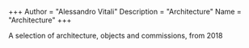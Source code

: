 +++
Author = "Alessandro Vitali"
Description = "Architecture"
Name = "Architecture"
+++

A selection of architecture, objects and commissions, from 2018